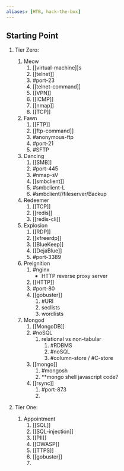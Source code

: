 ```yaml
---
aliases: [HTB, hack-the-box]
---
```

## Starting Point

1. Tier Zero:
	1. Meow
		1. [[virtual-machine]]s
		2. [[telnet]] 
		3. #port-23 
		4. [[telnet-command]]
		5. [[VPN]]
		6. [[ICMP]]
		7. [[nmap]] 
		8. [[TCP]]
	2. Fawn
		1. [[FTP]]
		2. [[ftp-command]]
		3. #anonymous-ftp 
		4. #port-21 
		5. #SFTP
	3. Dancing
		1. [[SMB]]
		2. #port-445
		3. #nmap-sV 
		4. [[smbclient]]
		5. #smbclient-L 
		6. #smbclient//fileserver/Backup 
	3. Redeemer
		1. [[TCP]]
		2. [[redis]]
		3. [[redis-cli]]
	4. Explosion
		1. [[RDP]]
		2. [[xfreerdp]]
		3. [[BlueKeep]]
		4. [[DejaBlue]]
		5. #port-3389 
	5. Preignition
		1. #nginx
			- HTTP reverse proxy server
		2. [[HTTP]]
		3. #port-80 
		4. [[gobuster]] 
			1. #URI
			2. seclists
			3. wordlists
	6. Mongod
		1. [[MongoDB]]
		2. #noSQL
			1. relational vs non-tabular
				1. #RDBMS 
				2. #noSQL 
				3. #column-store / #C-store
		3. [[mongo]]
			1. #mongosh
			2. **mongo shell javascript code?
		4. [[rsync]]
			1. #port-873
			2. 


2. Tier One:
	1. Appointment
		1. [[SQL]]
		2. [[SQL-injection]]
		3. [[PII]]
		4. [[OWASP]]
		5. [[TTPS]]
		6. [[gobuster]]
		7. 